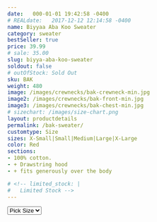 ```yaml
---
date:   000-01-01 19:42:58 -0400
# REALdate:   2017-12-12 12:14:58 -0400
name: Biyyaa Aba Koo Sweater
category: sweater
bestSeller: true
price: 39.99
# sale: 35.00
slug: biyya-aba-koo-sweater
soldout: false
# outOfStock: Sold Out
sku: BAK
weight: 480
image: /images/crewnecks/bak-crewneck-min.jpg
image2: /images/crewnecks/bak-front-min.jpg
image3: /images/crewnecks/bak-chest-min.jpg
# sizechart: /images/size-chart.png
layout: productdetails
permalink: /bak-sweater/
customtype: Size
sizes: X-Small|Small|Medium|Large|X-Large
color: Red
sections: 
- 100% cotton.
- + Drawstring hood
- + fits generously over the body

# <!-- limited_stock: |
#   Limited Stock -->
---
```



<select id="my-size">
	  <option selected >Pick Size</option>
	  <option>X-Small</option>
	  <option>Small</option>
	  <option>Medium</option>
	  <option>Large</option>
	  <option>X-Large</option>
</select>

